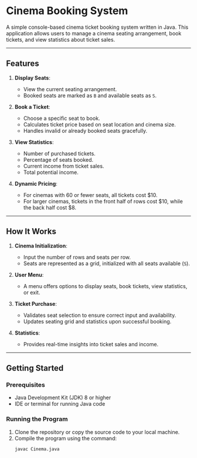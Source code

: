 # Cinema Booking System

A simple console-based cinema ticket booking system written in Java. This application allows users to manage a cinema seating arrangement, book tickets, and view statistics about ticket sales.

---

## Features

1. **Display Seats**:
   - View the current seating arrangement.
   - Booked seats are marked as `B` and available seats as `S`.

2. **Book a Ticket**:
   - Choose a specific seat to book.
   - Calculates ticket price based on seat location and cinema size.
   - Handles invalid or already booked seats gracefully.

3. **View Statistics**:
   - Number of purchased tickets.
   - Percentage of seats booked.
   - Current income from ticket sales.
   - Total potential income.

4. **Dynamic Pricing**:
   - For cinemas with 60 or fewer seats, all tickets cost $10.
   - For larger cinemas, tickets in the front half of rows cost $10, while the back half cost $8.

---

## How It Works

1. **Cinema Initialization**:
   - Input the number of rows and seats per row.
   - Seats are represented as a grid, initialized with all seats available (`S`).

2. **User Menu**:
   - A menu offers options to display seats, book tickets, view statistics, or exit.

3. **Ticket Purchase**:
   - Validates seat selection to ensure correct input and availability.
   - Updates seating grid and statistics upon successful booking.

4. **Statistics**:
   - Provides real-time insights into ticket sales and income.

---

## Getting Started

### Prerequisites

- Java Development Kit (JDK) 8 or higher
- IDE or terminal for running Java code

### Running the Program

1. Clone the repository or copy the source code to your local machine.
2. Compile the program using the command:
   ```bash
   javac Cinema.java
